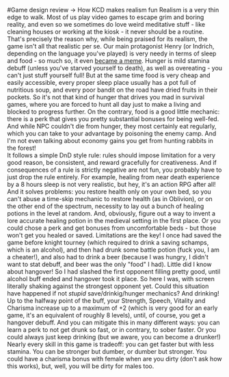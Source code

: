 #Game design review -> How KCD makes realism fun
Realism is a very thin edge to walk. Most of us play video games to escape grim and boring reality, and even so we sometimes do love weird meditative stuff - like cleaning houses or working at the kiosk - it never should be a routine. That's precisely the reason why, while being praised for its realism, the game isn't all that realistic per se. 
Our main protagonist Henry (or Indrich, depending on the language you've played) is very needy in terms of sleep and food - so much so, it even [became a meme](). Hunger is mild stamina debuff (unless you've starved yourself to death), as well as overeating - you can't just stuff yourself full! But at the same time food is very cheap and easily accessible, every proper sleep place usually has a pot full of nutritious soup, and every poor bandit on the road have dried fruits in their pockets. So it's not that kind of hunger that drives you mad in survival games, where you are forced to hunt all day just to make a living and blocked to progress further. On the contrary, food is a good little mechanic: there is a perk that gives you pretty substantial bonuses for being well-fed. And while NPC couldn't die from hunger, they most certainly eat regularly, which you can take to your advantage by poisoning the enemy camp. And I'm not even talking about economy gains you get from hunting rabbits in the forest!  
It follows a simple DnD style rule: rules should impose limitation for a very good reason, be consistent, and reward gracefully for creativeness. And if consequences of a rule is strictly negative are not fun, you probably have to just drop the rule entirely. For example, healing from near death experience by a 8 hours sleep is not very realistic, but hey, it's an action RPG after all! And it solves problems: you restore health only on your own bed, so you can't abuse a time-skip mechanic to restore health (as in Oblivion), or on the other end of the spectrum, necessity to lay out a bunch of healing potions in the level at random. And, obviously, figure out a way to invent a lore accurate healing potion in the medieval setting in the first place. Or you could chose a perk and get bonuses from uncomfortable beds - but those won't get you healed or saved. Limitations are the key!
I once had saved the game before knight tourney (which required to drink a saving schamps, which is an alcohol), and then had drunk some battle potion (fuck you, I am a cheater!), and also had to drink a beer (because I was hungry, I didn't want to stat debuff, and beer was the only "food" I had). Little did I know about hangover! So I had slashed the first opponent filling pretty good, until alcohol buff ended and hangover took it place. So here I was, with screen literally shaking against the strongest opponent yet. 
Could this situation have happened if not *stupid* save/drinkig/hunger mechanics? 
And drinking! Up to the halfway point of the buff, your Strength, Speech, Vitality and Charisma increase up to a maximum of +2 (which is very good for an early game, it's an equivalent of roughly 8 levels), until, of course, you get a hangover debuff. And you can mitigate this in many different ways: you can learn a perk to not get drunk so fast, or in contrary, to sober faster. Or you could always just keep drinking (but we aware, you can become a drunker!) 
Nearly every skill in this game is tradeoff: you can get faster but with less stamina. You can be stronger but dumber, or dumber but stronger. You could have a charisma bonus with female when are you dirty (don't ask how this works), but, well, you will be dirty for males too.